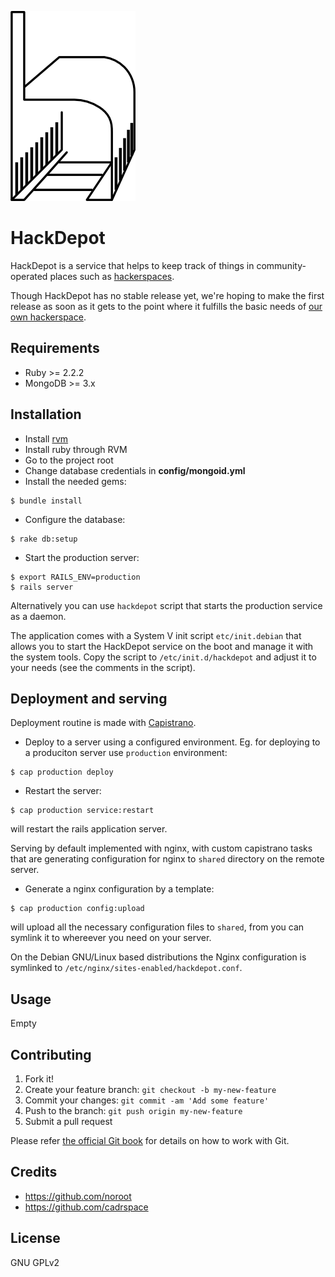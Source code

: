 ![HackDepot](https://github.com/cadrspace/hackdepot/blob/master/doc/logo.png)

# HackDepot

HackDepot is a service that helps to keep track of things in
community-operated places such as
[hackerspaces](http://hackerspaces.org/).

Though HackDepot has no stable release yet, we're hoping to make the
first release as soon as it gets to the point where it fulfills the
basic needs of [our own hackerspace](http://cadrspace.ru/).

## Requirements

- Ruby >= 2.2.2
- MongoDB >= 3.x

## Installation

- Install [rvm](http://rvm.io)
- Install ruby through RVM
- Go to the project root
- Change database credentials in **config/mongoid.yml**
- Install the needed gems:
```
$ bundle install
```
- Configure the database:
```
$ rake db:setup
```
- Start the production server:
```
$ export RAILS_ENV=production
$ rails server
```

Alternatively you can use `hackdepot` script that starts the
production service as a daemon.

The application comes with a System V init script `etc/init.debian`
that allows you to start the HackDepot service on the boot and manage
it with the system tools.  Copy the script to `/etc/init.d/hackdepot`
and adjust it to your needs (see the comments in the script).

## Deployment and serving

Deployment routine is made with [Capistrano](http://capistranorb.com).

- Deploy to a server using a configured environment.  Eg. for
deploying to a produciton server use `production` environment:

```
$ cap production deploy
```

- Restart the server:

```
$ cap production service:restart
```

will restart the rails application server.

Serving by default implemented with nginx, with custom capistrano
tasks that are generating configuration for nginx to `shared`
directory on the remote server.

- Generate a nginx configuration by a template:

```
$ cap production config:upload
```

will upload all the necessary configuration files to `shared`, from
you can symlink it to whereever you need on your server.

On the Debian GNU/Linux based distributions the Nginx configuration is
symlinked to `/etc/nginx/sites-enabled/hackdepot.conf`.

## Usage
Empty

## Contributing

1. Fork it!
2. Create your feature branch: `git checkout -b my-new-feature`
3. Commit your changes: `git commit -am 'Add some feature'`
4. Push to the branch: `git push origin my-new-feature`
5. Submit a pull request

Please refer [the official Git book](https://www.git-scm.com/book/)
for details on how to work with Git.

## Credits

- https://github.com/noroot
- https://github.com/cadrspace

## License

GNU GPLv2
